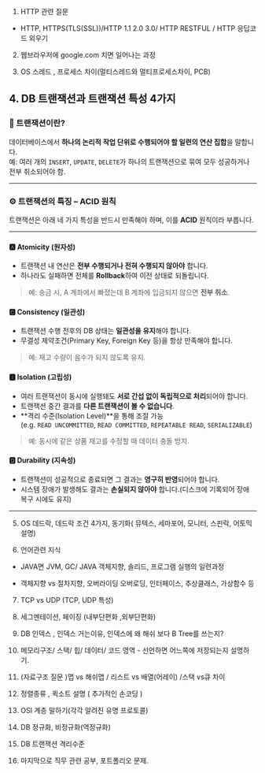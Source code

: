 1. HTTP 관련 질문

- HTTP, HTTPS(TLS(SSL))/HTTP 1.1 2.0 3.0/ HTTP RESTFUL / HTTP 응답코드 외우기

 

2. 웹브라우저에 google.com 치면 일어나는 과정

 

3. OS 스레드 , 프로세스 차이(멀티스레드와 멀티프로세스차이, PCB)

 

## 4. DB 트랜잭션과 트랜잭션 특성 4가지

### 🧾 트랜잭션이란?
데이터베이스에서 **하나의 논리적 작업 단위로 수행되어야 할 일련의 연산 집합**을 말합니다.  
예: 여러 개의 `INSERT`, `UPDATE`, `DELETE`가 하나의 트랜잭션으로 묶여 모두 성공하거나 전부 취소되어야 함.

---
### ⚙️ 트랜잭션의 특징 – ACID 원칙
트랜잭션은 아래 네 가지 특성을 반드시 만족해야 하며, 이를 **ACID** 원칙이라 부릅니다.

---
#### 🅰 Atomicity (원자성)
- 트랜잭션 내 연산은 **전부 수행되거나 전혀 수행되지 않아야** 합니다.
- 하나라도 실패하면 전체를 **Rollback**하여 이전 상태로 되돌립니다.

> 예: 송금 시, A 계좌에서 빠졌는데 B 계좌에 입금되지 않으면 **전부 취소**.

#### 🅲 Consistency (일관성)
- 트랜잭션 수행 전후의 DB 상태는 **일관성을 유지**해야 합니다.
- 무결성 제약조건(Primary Key, Foreign Key 등)을 항상 만족해야 합니다.

> 예: 재고 수량이 음수가 되지 않도록 유지.

#### 🅸 Isolation (고립성)
- 여러 트랜잭션이 동시에 실행돼도 **서로 간섭 없이 독립적으로 처리**되어야 합니다.
- 트랜잭션 중간 결과를 **다른 트랜잭션이 볼 수 없습니다**.
- **격리 수준(Isolation Level)**을 통해 조절 가능  
  (e.g. `READ UNCOMMITTED`, `READ COMMITTED`, `REPEATABLE READ`, `SERIALIZABLE`)

> 예: 동시에 같은 상품 재고를 수정할 때 데이터 충돌 방지.

#### 🅳 Durability (지속성)
- 트랜잭션이 성공적으로 종료되면 그 결과는 **영구히 반영**되어야 합니다.
- 시스템 장애가 발생해도 결과는 **손실되지 않아야** 합니다.(디스크에 기록되어 장애 복구 시에도 유지)
---

  
5. OS 데드락, 데드락 조건 4가지, 동기화( 뮤텍스, 세마포어, 모니터, 스핀락, 어토믹 설명)

 

6. 언어관련 지식

- JAVA면 JVM, GC/ JAVA 객체지향, 솔리드, 프로그램 실행의 일련과정 

- 객체지향 vs 절차지향, 오버라이딩 오버로딩, 인터페이스, 추상클래스, 가상함수 등

 

7. TCP vs UDP (TCP, UDP 특성)

 

8. 세그멘테이션, 페이징 (내부단편화 ,외부단편화)

 

9. DB 인덱스 , 인덱스 거는이유, 인덱스에 왜 해쉬 보다 B Tree를 쓰는지?

 

10. 메모리구조/ 스택/ 힙/ 데이터/ 코드 영역 - 선언하면 어느쪽에 저장되는지 설명하기.

 

11. (자료구조 질문 )맵 vs 해쉬맵 / 리스트 vs 배열(어레이) /스택 vs큐 차이

 

12. 정렬종류 , 퀵소트 설명 ( 추가적인 손코딩 ) 

 

13. OSI 계층 말하기(각각 알려진 유명 프로토콜)

 

14. DB 정규화, 비정규화(역정규화)

 

15. DB 트랜잭션 격리수준

 

16. 마지막으로 직무 관련 공부, 포트폴리오 문제.
